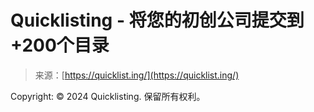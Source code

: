 <!--yml

category: 未分类

date: 2024-05-27 15:17:50

-->

# Quicklisting - 将您的初创公司提交到+200个目录

> 来源：[https://quicklist.ing/](https://quicklist.ing/)

Copyright: © 2024 Quicklisting. 保留所有权利。
